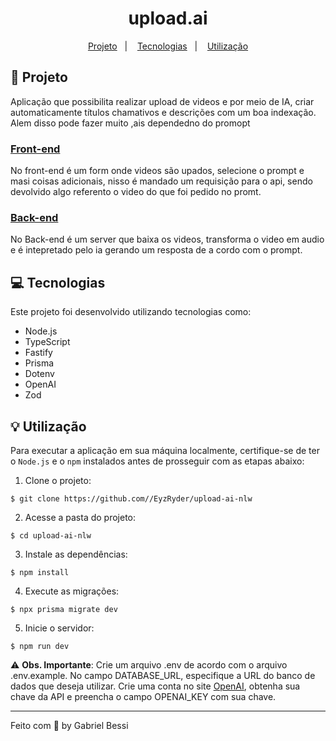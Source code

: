 <h1 align="center" style="text-align: center;">
  upload.ai
</h1>

<p align="center">
  <a href="#Projeto">Projeto</a>&nbsp;&nbsp;&nbsp;|&nbsp;&nbsp;&nbsp;
  <a href="#Tecnologias">Tecnologias</a>&nbsp;&nbsp;&nbsp;|&nbsp;&nbsp;&nbsp;
  <a href="#Utilização">Utilização</a>
</p>


## 📂 Projeto

Aplicação que possibilita realizar upload de videos e por meio de IA, criar automaticamente títulos chamativos e descrições com um boa indexação. Alem disso pode fazer muito ,ais dependedno do promopt

### [Front-end](https://github.com/EyzRyder/upload-ai-nlw/tree/main/web)
No front-end é um form onde videos são upados, selecione o prompt e masi coisas adicionais, nisso é mandado um requisição para o api, sendo devolvido algo referento o video do que foi pedido no promt. 

### [Back-end](https://github.com/EyzRyder/upload-ai-nlw/tree/main/api)
No Back-end é um server que baixa os videos, transforma o video em audio e é intepretado pelo ia gerando um resposta de a cordo com o prompt. 

## 💻 Tecnologias

Este projeto foi desenvolvido utilizando tecnologias como:

- Node.js
- TypeScript
- Fastify
- Prisma
- Dotenv
- OpenAI
- Zod


## 💡 Utilização

Para executar a aplicação em sua máquina localmente, certifique-se de ter o `Node.js` e o `npm` instalados antes de prosseguir com as etapas abaixo:

1. Clone o projeto:

```
$ git clone https://github.com//EyzRyder/upload-ai-nlw
```

2. Acesse a pasta do projeto:

```
$ cd upload-ai-nlw
```

3. Instale as dependências:

```
$ npm install
```

4. Execute as migrações:

```
$ npx prisma migrate dev
```

5. Inicie o servidor:

```
$ npm run dev
```

⚠️ **Obs. Importante**: Crie um arquivo .env de acordo com o arquivo .env.example. No campo DATABASE_URL, especifique a URL do banco de dados que deseja utilizar. Crie uma conta no site [OpenAI](https://openai.com/), obtenha sua chave da API e preencha o campo OPENAI_KEY com sua chave.


---

Feito com 💛 by Gabriel Bessi 
